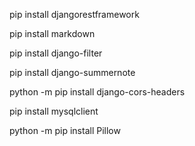 pip install djangorestframework

pip install markdown

pip install django-filter

pip install django-summernote

python -m pip install django-cors-headers

pip install mysqlclient

python -m pip install Pillow

